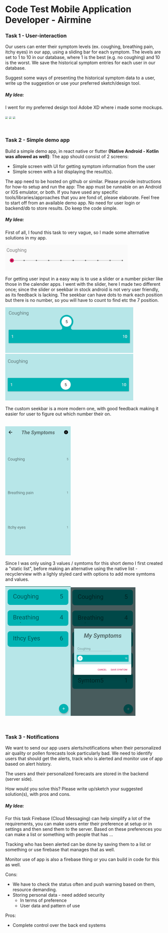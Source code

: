 # Code Test Mobile Application Developer - Airmine

### Task 1 - User-interaction

Our users can enter their symptom levels (ex. coughing, breathing pain, itchy eyes) in our app, using a sliding bar for each symptom. The levels are set to 1 to 10 in our database, where 1 is the best (e.g. no coughing) and 10 is the worst. We save the historical symptom entries for each user in our database. 

Suggest some ways of presenting the historical symptom data to a user, write up the suggestion or use your preferred sketch/design tool.

##### My Idea: 

I went for my preferred design tool Adobe XD where i made some mockups.

<img src="Task 1\iPhone XR-XS Max-11 – 1.png" style="zoom: 50%;" /> <img src="Task 1\iPhone XR-XS Max-11 – 5.png" style="zoom: 50%;" /> <img src="Task 1\iPhone XR-XS Max-11 – 6.png" style="zoom: 50%;" />

<br>

### Task 2 - Simple demo app

Build a simple demo app, in react native or flutter **(Native Android - Kotlin was allowed as well)**:
The app should consist of 2 screens:

- Simple screen with UI for getting symptom information from the user
- Simple screen with a list displaying the result(s).

The app need to be hosted on github or similar.
Please provide instructions for how-to setup and run the app:
The app must be runnable on an Android or IOS emulator, or both.
If you have used any specific tools/libraries/approaches that you are fond of, please elaborate.
Feel free to start off from an available demo app.
No need for user login or backend/db to store results.
Do keep the code simple.

##### My Idea: 

First of all, I found this task to very vague, so I made some alternative solutions in my app. 



![](photos/android_seekbar.png)

For getting user input in a easy way is to use a slider or a number picker like those in the calender apps. I went with the slider, here I made two different once; since the slider or seekbar in stock android is not very user friendly, as its feedback is lacking. The seekbar can have dots to mark each position but there is no number, so you will have to count to find etc the 7 position. 

![](photos/modern_seekbar2.png)![](photos/modern_seekbar.png)

The custom seekbar is a more modern one, with good feedback making it easier for user to figure out which number their on. 

<br>

<img src="photos/list1.png" style="zoom:50%;" />

Since I was only using 3 values / symtoms for this short demo I first created a "static list", before making an alternative using the native list - recyclerview with a lighly styled card with options to add more symtoms and values.

<img src="photos/list2.png" alt="image-20200423152846643" style="zoom:50%;" /><img src="photos/extra.png" alt="image-20200423152846643" style="zoom:50%;" />

<br>

### Task 3 -  Notifications

We want to send our app users alerts/notifications when their personalized air quality or pollen forecasts look particularly bad. We need to identify users that should get the alerts, track who is alerted and monitor use of app based on alert history. 

The users and their personalized forecasts are stored in the backend (server side). 

How would you solve this? Please write up/sketch your suggested solution(s), with pros and cons.

##### My Idea: 

For this task Firebase (Cloud Messaging) can help simplify a lot of the requirements, you can make users enter their preference at setup or in settings and then send them to the server. Based on these preferences you can make a list or something with people that has ... 

Tracking who has been alerted can be done by saving them to a list or something or use firebase that manages that as well.

Monitor use of app is also a firebase thing or you can build in code for this as well. 



Cons:

- We have to check the status often and push warning based on them, resource demanding.
- Storing personal data - need added security
  - In terms of preference
  - User data and pattern of use

Pros:

- Complete control over the back end systems